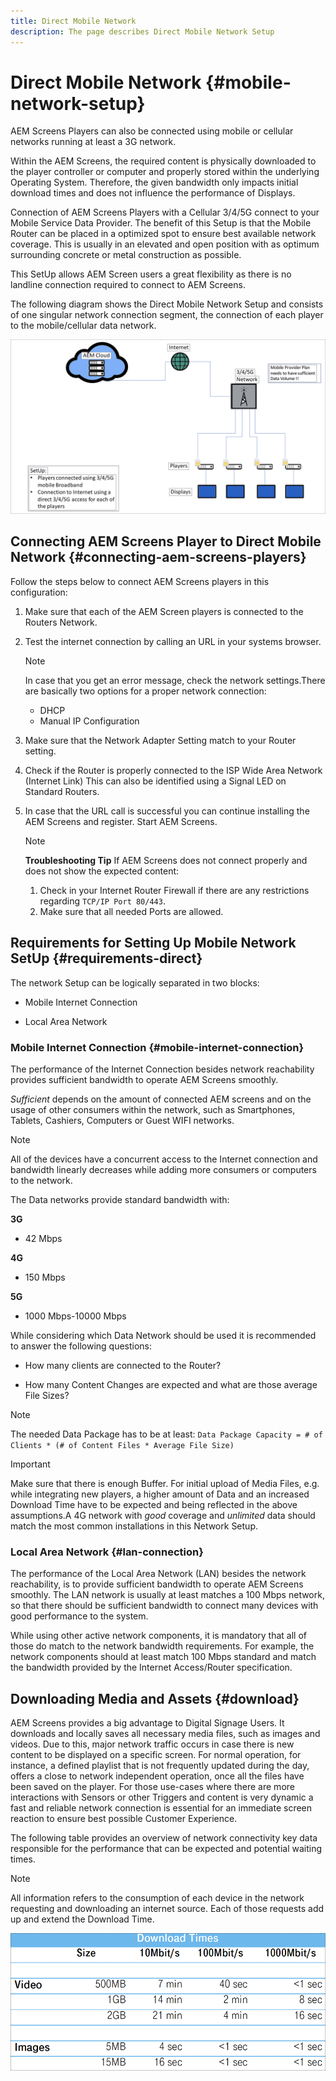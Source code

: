 ```yaml
---
title: Direct Mobile Network
description: The page describes Direct Mobile Network Setup
---
```


# Direct Mobile Network {#mobile-network-setup}

AEM Screens Players can also be connected using mobile or cellular networks running at least a 3G network.

Within the AEM Screens, the required content is physically downloaded to the player controller or computer and properly stored within the underlying Operating System. Therefore, the given bandwidth only impacts initial download times and does not influence the performance of Displays.

Connection of AEM Screens Players with a Cellular 3/4/5G connect to your Mobile Service Data Provider. The benefit of this Setup is that the Mobile Router can be placed in a optimized spot to ensure best available network coverage. This is usually in an elevated and open position with as optimum surrounding concrete or metal construction as possible.

This SetUp allows AEM Screen users a great flexibility as there is no landline connection required to connect to AEM Screens.

The following diagram shows the Direct Mobile Network Setup and consists of one singular network connection segment, the connection of each player to the mobile/cellular data network.

![](/help/using/assets/direct-mobile-1.png)

## Connecting AEM Screens Player to Direct Mobile Network {#connecting-aem-screens-players}

Follow the steps below to connect AEM Screens players in this configuration:

1. Make sure that each of the AEM Screen players is connected to the Routers Network.

1. Test the internet connection by calling an URL in your systems browser.

   >[!NOTE]
   >In case that you get an error message, check the network settings.There are basically two options for a proper network connection:
   >* DHCP
   >* Manual IP Configuration

1. Make sure that the Network Adapter Setting match to your Router setting.

1. Check if the Router is properly connected to the ISP Wide Area Network (Internet Link) This can also be identified using a Signal LED on Standard Routers.

1. In case that the URL call is successful you can continue installing the AEM Screens and register. Start AEM Screens.

   >[!NOTE]
   >**Troubleshooting Tip**
   >If AEM Screens does not connect properly and does not show the expected content:
   >
   >1. Check in your Internet Router Firewall if there are any restrictions regarding `TCP/IP Port 80/443`.
   >1. Make sure that all needed Ports are allowed.


## Requirements for Setting Up Mobile Network SetUp {#requirements-direct}

The network Setup can be logically separated in two blocks:

* Mobile Internet Connection

* Local Area Network

### Mobile Internet Connection {#mobile-internet-connection}

The performance of the Internet Connection besides network reachability provides sufficient bandwidth to operate AEM Screens smoothly. 

*Sufficient* depends on the amount of connected AEM screens and on the usage of other consumers within the network, such as Smartphones, Tablets, Cashiers, Computers or Guest WIFI networks.

>[!NOTE]
>All of the devices have a concurrent access to the Internet connection and bandwidth linearly decreases while adding more consumers or computers to the network.

The Data networks provide standard bandwidth with:

**3G**
* 42 Mbps

**4G**
* 150 Mbps

**5G**
* 1000 Mbps-10000 Mbps

While considering which Data Network should be used it is recommended to answer the following questions:

* How many clients are connected to the Router?

* How many Content Changes are expected and what are those average File Sizes?

>[!NOTE]
>The needed Data Package has to be at least:
`Data Package Capacity = # of Clients * (# of Content Files * Average File Size)`

>[!IMPORTANT]
>Make sure that there is enough Buffer.
>For initial upload of Media Files, e.g. while integrating new players, a higher amount of Data and an increased Download Time have to be expected and being reflected in the above assumptions.A 4G network with *good* coverage and *unlimited* data should match the most common installations in this Network Setup.


### Local Area Network {#lan-connection}

The performance of the Local Area Network (LAN) besides the network reachability, is to provide sufficient bandwidth to operate AEM Screens smoothly. The LAN network is usually at least matches a 100 Mbps network, so that there should be sufficient bandwidth to connect many devices with good performance to the system. 

While using other active network components, it is mandatory that all of those do match to the network bandwidth requirements. For example, the network components should at least match 100 Mbps standard and match the bandwidth provided by the Internet Access/Router specification.

## Downloading Media and Assets {#download}

AEM Screens provides a big advantage to Digital Signage Users. It downloads and locally saves all necessary media files, such as images and videos. Due to this, major network traffic occurs in case there is new content to be displayed on a specific screen.
For normal operation, for instance, a defined playlist that is not frequently updated during the day, offers a close to network independent operation, once all the files have been saved on the player.
For those use-cases where there are more interactions with Sensors or other Triggers and content is very dynamic a fast and reliable network connection is essential for an immediate screen reaction to ensure best possible Customer Experience.

The following table provides an overview of network connectivity key data responsible for the performance that can be expected and potential waiting times.

>[!NOTE]
>All information refers to the consumption of each device in the network requesting and downloading an internet source. Each of those requests add up and extend the Download Time.

![](/help/using/assets/download-times-mobile.png)



